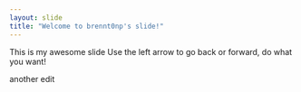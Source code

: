 ```yaml
---
layout: slide
title: "Welcome to brennt0np's slide!"
---
```

This is my awesome slide
Use the left arrow to go back or forward, do what you want!

another edit
